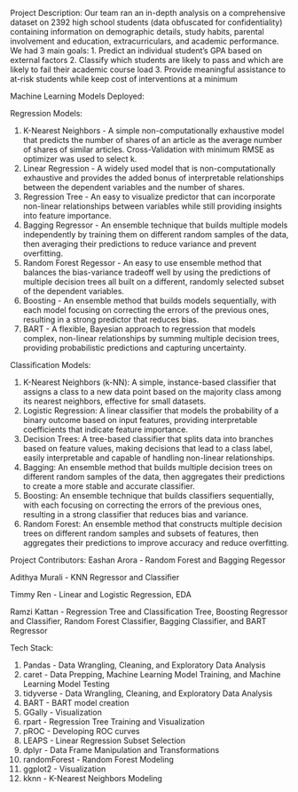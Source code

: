 Project Description: 
  Our team ran an in-depth analysis on a comprehensive dataset on 2392 high school students (data obfuscated for confidentiality) containing information on demographic details, study habits, parental involvement and education, extracurriculars, and academic performance. We had 3 main goals: 
      1. Predict an individual student’s GPA based on external factors
      2. Classify which students are likely to pass and which are likely to fail their academic course load
      3. Provide meaningful assistance to at-risk students while keep cost of interventions at a minimum
      
Machine Learning Models Deployed: 

Regression Models:  
  1. K-Nearest Neighbors - A simple non-computationally exhaustive model that predicts the number of shares of an article as the average number of shares of similar articles. Cross-Validation with minimum RMSE as optimizer was used to select k. 
  2. Linear Regression - A widely used model that is non-computationally exhaustive and provides the added bonus of interpretable relationships between the dependent variables and the number of shares.
  3. Regression Tree - An easy to visualize predictor that can incorporate non-linear relationships between variables while still providing insights into feature importance.
  4. Bagging Regressor - An ensemble technique that builds multiple models independently by training them on different random samples of the data, then averaging their predictions to reduce variance and prevent overfitting.
  5. Random Forest Regessor - An easy to use ensemble method that balances the bias-variance tradeoff well by using the predictions of multiple decision trees all built on a different, randomly selected subset of the dependent variables.
  6. Boosting - An ensemble method that builds models sequentially, with each model focusing on correcting the errors of the previous ones, resulting in a strong predictor that reduces bias.
  7. BART - A flexible, Bayesian approach to regression that models complex, non-linear relationships by summing multiple decision trees, providing probabilistic predictions and capturing uncertainty.

Classification Models: 
  1. K-Nearest Neighbors (k-NN): A simple, instance-based classifier that assigns a class to a new data point based on the majority class among its nearest neighbors, effective for small datasets.
  2. Logistic Regression: A linear classifier that models the probability of a binary outcome based on input features, providing interpretable coefficients that indicate feature importance.
  3. Decision Trees: A tree-based classifier that splits data into branches based on feature values, making decisions that lead to a class label, easily interpretable and capable of handling non-linear relationships.
  4. Bagging: An ensemble method that builds multiple decision trees on different random samples of the data, then aggregates their predictions to create a more stable and accurate classifier.
  5. Boosting: An ensemble technique that builds classifiers sequentially, with each focusing on correcting the errors of the previous ones, resulting in a strong classifier that reduces bias and variance.
  6. Random Forest: An ensemble method that constructs multiple decision trees on different random samples and subsets of features, then aggregates their predictions to improve accuracy and reduce overfitting.

Project Contributors: 
  Eashan Arora - Random Forest and Bagging Regessor
  
  Adithya Murali - KNN Regressor and Classifier
  
  Timmy Ren - Linear and Logistic Regression, EDA

  Ramzi Kattan - Regression Tree and Classification Tree, Boosting Regressor and Classifier, Random Forest Classifier, Bagging Classifier, and BART Regressor

Tech Stack: 
  1. Pandas - Data Wrangling, Cleaning, and Exploratory Data Analysis
  2. caret - Data Prepping, Machine Learning Model Training, and Machine Learning Model Testing
  3. tidyverse - Data Wrangling, Cleaning, and Exploratory Data Analysis
  4. BART - BART model creation
  5. GGally - Visualization
  6. rpart - Regression Tree Training and Visualization
  7. pROC - Developing ROC curves
  8. LEAPS - Linear Regression Subset Selection
  9. dplyr - Data Frame Manipulation and Transformations
  10. randomForest - Random Forest Modeling
  11. ggplot2 - Visualization
  12. kknn - K-Nearest Neighbors Modeling

